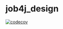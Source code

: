 # job4j_design
[![codecov](https://codecov.io/gh/olegpan1/job4j_design/branch/master/graph/badge.svg?token=D56F6JX97Y)](https://codecov.io/gh/olegpan1/job4j_design)
